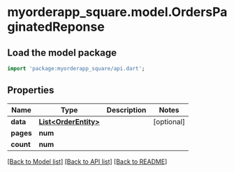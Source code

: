 # myorderapp_square.model.OrdersPaginatedReponse

## Load the model package
```dart
import 'package:myorderapp_square/api.dart';
```

## Properties
Name | Type | Description | Notes
------------ | ------------- | ------------- | -------------
**data** | [**List&lt;OrderEntity&gt;**](OrderEntity.md) |  | [optional] 
**pages** | **num** |  | 
**count** | **num** |  | 

[[Back to Model list]](../README.md#documentation-for-models) [[Back to API list]](../README.md#documentation-for-api-endpoints) [[Back to README]](../README.md)


